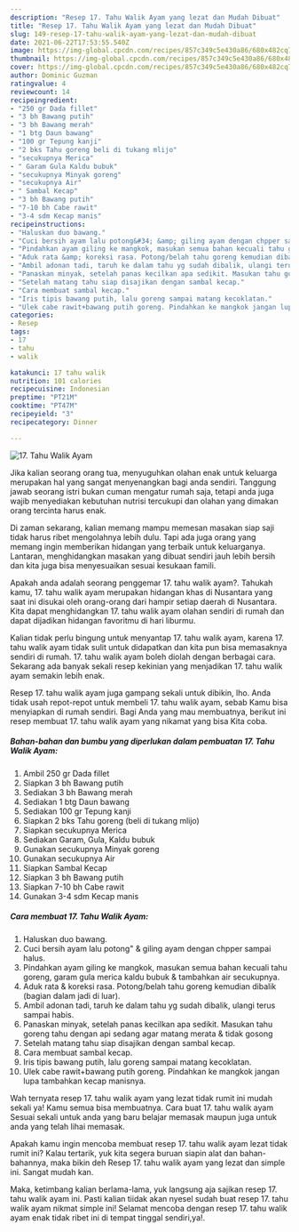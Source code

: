```yaml
---
description: "Resep 17. Tahu Walik Ayam yang lezat dan Mudah Dibuat"
title: "Resep 17. Tahu Walik Ayam yang lezat dan Mudah Dibuat"
slug: 149-resep-17-tahu-walik-ayam-yang-lezat-dan-mudah-dibuat
date: 2021-06-22T17:53:55.540Z
image: https://img-global.cpcdn.com/recipes/857c349c5e430a86/680x482cq70/17-tahu-walik-ayam-foto-resep-utama.jpg
thumbnail: https://img-global.cpcdn.com/recipes/857c349c5e430a86/680x482cq70/17-tahu-walik-ayam-foto-resep-utama.jpg
cover: https://img-global.cpcdn.com/recipes/857c349c5e430a86/680x482cq70/17-tahu-walik-ayam-foto-resep-utama.jpg
author: Dominic Guzman
ratingvalue: 4
reviewcount: 14
recipeingredient:
- "250 gr Dada fillet"
- "3 bh Bawang putih"
- "3 bh Bawang merah"
- "1 btg Daun bawang"
- "100 gr Tepung kanji"
- "2 bks Tahu goreng beli di tukang mlijo"
- "secukupnya Merica"
- " Garam Gula Kaldu bubuk"
- "secukupnya Minyak goreng"
- "secukupnya Air"
- " Sambal Kecap"
- "3 bh Bawang putih"
- "7-10 bh Cabe rawit"
- "3-4 sdm Kecap manis"
recipeinstructions:
- "Haluskan duo bawang."
- "Cuci bersih ayam lalu potong&#34; &amp; giling ayam dengan chpper sampai halus."
- "Pindahkan ayam giling ke mangkok, masukan semua bahan kecuali tahu goreng, garam gula merica kaldu bubuk &amp; tambahkan air secukupnya."
- "Aduk rata &amp; koreksi rasa. Potong/belah tahu goreng kemudian dibalik (bagian dalam jadi di luar)."
- "Ambil adonan tadi, taruh ke dalam tahu yg sudah dibalik, ulangi terus sampai habis."
- "Panaskan minyak, setelah panas kecilkan apa sedikit. Masukan tahu goreng tahu dengan api sedang agar matang merata &amp; tidak gosong"
- "Setelah matang tahu siap disajikan dengan sambal kecap."
- "Cara membuat sambal kecap."
- "Iris tipis bawang putih, lalu goreng sampai matang kecoklatan."
- "Ulek cabe rawit+bawang putih goreng. Pindahkan ke mangkok jangan lupa tambahkan kecap manisnya."
categories:
- Resep
tags:
- 17
- tahu
- walik

katakunci: 17 tahu walik 
nutrition: 101 calories
recipecuisine: Indonesian
preptime: "PT21M"
cooktime: "PT47M"
recipeyield: "3"
recipecategory: Dinner

---
```



![17. Tahu Walik Ayam](https://img-global.cpcdn.com/recipes/857c349c5e430a86/680x482cq70/17-tahu-walik-ayam-foto-resep-utama.jpg)

Jika kalian seorang orang tua, menyuguhkan olahan enak untuk keluarga merupakan hal yang sangat menyenangkan bagi anda sendiri. Tanggung jawab seorang istri bukan cuman mengatur rumah saja, tetapi anda juga wajib menyediakan kebutuhan nutrisi tercukupi dan olahan yang dimakan orang tercinta harus enak.

Di zaman  sekarang, kalian memang mampu memesan masakan siap saji tidak harus ribet mengolahnya lebih dulu. Tapi ada juga orang yang memang ingin memberikan hidangan yang terbaik untuk keluarganya. Lantaran, menghidangkan masakan yang dibuat sendiri jauh lebih bersih dan kita juga bisa menyesuaikan sesuai kesukaan famili. 



Apakah anda adalah seorang penggemar 17. tahu walik ayam?. Tahukah kamu, 17. tahu walik ayam merupakan hidangan khas di Nusantara yang saat ini disukai oleh orang-orang dari hampir setiap daerah di Nusantara. Kita dapat menghidangkan 17. tahu walik ayam olahan sendiri di rumah dan dapat dijadikan hidangan favoritmu di hari liburmu.

Kalian tidak perlu bingung untuk menyantap 17. tahu walik ayam, karena 17. tahu walik ayam tidak sulit untuk didapatkan dan kita pun bisa memasaknya sendiri di rumah. 17. tahu walik ayam boleh diolah dengan berbagai cara. Sekarang ada banyak sekali resep kekinian yang menjadikan 17. tahu walik ayam semakin lebih enak.

Resep 17. tahu walik ayam juga gampang sekali untuk dibikin, lho. Anda tidak usah repot-repot untuk membeli 17. tahu walik ayam, sebab Kamu bisa menyiapkan di rumah sendiri. Bagi Anda yang mau membuatnya, berikut ini resep membuat 17. tahu walik ayam yang nikamat yang bisa Kita coba.

<!--inarticleads1-->

##### Bahan-bahan dan bumbu yang diperlukan dalam pembuatan 17. Tahu Walik Ayam:

1. Ambil 250 gr Dada fillet
1. Siapkan 3 bh Bawang putih
1. Sediakan 3 bh Bawang merah
1. Sediakan 1 btg Daun bawang
1. Sediakan 100 gr Tepung kanji
1. Siapkan 2 bks Tahu goreng (beli di tukang mlijo)
1. Siapkan secukupnya Merica
1. Sediakan  Garam, Gula, Kaldu bubuk
1. Gunakan secukupnya Minyak goreng
1. Gunakan secukupnya Air
1. Siapkan  Sambal Kecap
1. Siapkan 3 bh Bawang putih
1. Siapkan 7-10 bh Cabe rawit
1. Gunakan 3-4 sdm Kecap manis




<!--inarticleads2-->

##### Cara membuat 17. Tahu Walik Ayam:

1. Haluskan duo bawang.
1. Cuci bersih ayam lalu potong&#34; &amp; giling ayam dengan chpper sampai halus.
1. Pindahkan ayam giling ke mangkok, masukan semua bahan kecuali tahu goreng, garam gula merica kaldu bubuk &amp; tambahkan air secukupnya.
1. Aduk rata &amp; koreksi rasa. Potong/belah tahu goreng kemudian dibalik (bagian dalam jadi di luar).
1. Ambil adonan tadi, taruh ke dalam tahu yg sudah dibalik, ulangi terus sampai habis.
1. Panaskan minyak, setelah panas kecilkan apa sedikit. Masukan tahu goreng tahu dengan api sedang agar matang merata &amp; tidak gosong
1. Setelah matang tahu siap disajikan dengan sambal kecap.
1. Cara membuat sambal kecap.
1. Iris tipis bawang putih, lalu goreng sampai matang kecoklatan.
1. Ulek cabe rawit+bawang putih goreng. Pindahkan ke mangkok jangan lupa tambahkan kecap manisnya.




Wah ternyata resep 17. tahu walik ayam yang lezat tidak rumit ini mudah sekali ya! Kamu semua bisa membuatnya. Cara buat 17. tahu walik ayam Sesuai sekali untuk anda yang baru belajar memasak maupun juga untuk anda yang telah lihai memasak.

Apakah kamu ingin mencoba membuat resep 17. tahu walik ayam lezat tidak rumit ini? Kalau tertarik, yuk kita segera buruan siapin alat dan bahan-bahannya, maka bikin deh Resep 17. tahu walik ayam yang lezat dan simple ini. Sangat mudah kan. 

Maka, ketimbang kalian berlama-lama, yuk langsung aja sajikan resep 17. tahu walik ayam ini. Pasti kalian tiidak akan nyesel sudah buat resep 17. tahu walik ayam nikmat simple ini! Selamat mencoba dengan resep 17. tahu walik ayam enak tidak ribet ini di tempat tinggal sendiri,ya!.

